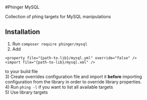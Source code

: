 #Phinger MySQL

Collection of phing targets for MySQL manipulations

## Installation

1) Run `composer require phinger/mysql`  
2) Add  
```
<property file="{path-to-lib}/mysql.yml" override="false" />
<import file="{path-to-lib}/mysql.xml" />
```
to your build file  
3) Create overrides configuration file and import it __before__ importing configuration from the library in order to override library properties.  
4) Run `phing -l` if you want to list all available targets  
5) Use library targets  
